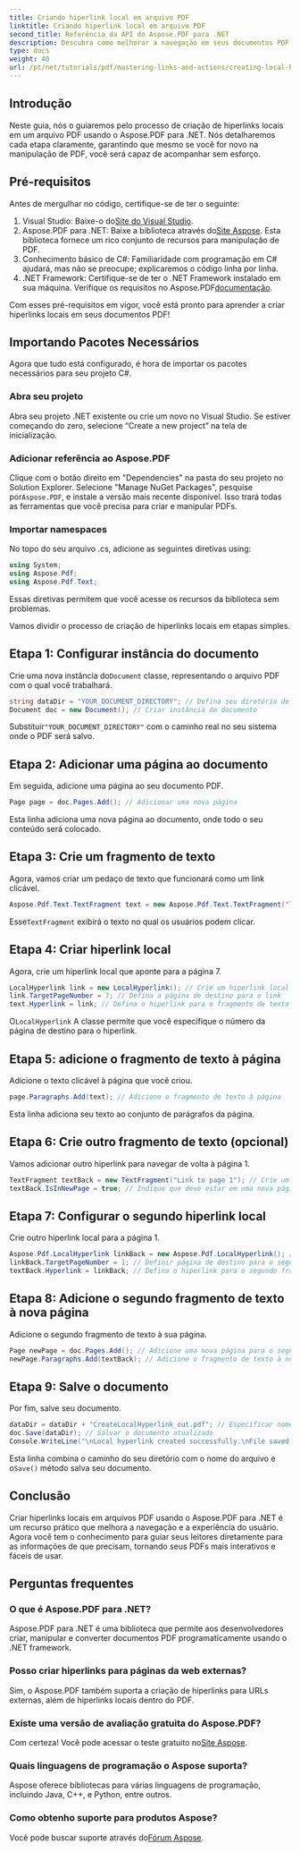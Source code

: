 ```yaml
---
title: Criando hiperlink local em arquivo PDF
linktitle: Criando hiperlink local em arquivo PDF
second_title: Referência da API do Aspose.PDF para .NET
description: Descubra como melhorar a navegação em seus documentos PDF criando hiperlinks locais usando o Aspose.PDF para .NET. Este tutorial passo a passo o guia por todo o processo.
type: docs
weight: 40
url: /pt/net/tutorials/pdf/mastering-links-and-actions/creating-local-hyperlink/
---
```

## Introdução

Neste guia, nós o guiaremos pelo processo de criação de hiperlinks locais em um arquivo PDF usando o Aspose.PDF para .NET. Nós detalharemos cada etapa claramente, garantindo que mesmo se você for novo na manipulação de PDF, você será capaz de acompanhar sem esforço.

## Pré-requisitos

Antes de mergulhar no código, certifique-se de ter o seguinte:

1.  Visual Studio: Baixe-o do[Site do Visual Studio](https://visualstudio.microsoft.com/).
2.  Aspose.PDF para .NET: Baixe a biblioteca através do[Site Aspose](https://releases.aspose.com/pdf/net/). Esta biblioteca fornece um rico conjunto de recursos para manipulação de PDF.
3. Conhecimento básico de C#: Familiaridade com programação em C# ajudará, mas não se preocupe; explicaremos o código linha por linha.
4. .NET Framework: Certifique-se de ter o .NET Framework instalado em sua máquina. Verifique os requisitos no Aspose.PDF[documentação](https://reference.aspose.com/pdf/net/).

Com esses pré-requisitos em vigor, você está pronto para aprender a criar hiperlinks locais em seus documentos PDF!

## Importando Pacotes Necessários

Agora que tudo está configurado, é hora de importar os pacotes necessários para seu projeto C#.

### Abra seu projeto

Abra seu projeto .NET existente ou crie um novo no Visual Studio. Se estiver começando do zero, selecione “Create a new project” na tela de inicialização.

### Adicionar referência ao Aspose.PDF

 Clique com o botão direito em "Dependencies" na pasta do seu projeto no Solution Explorer. Selecione "Manage NuGet Packages", pesquise por`Aspose.PDF`, e instale a versão mais recente disponível. Isso trará todas as ferramentas que você precisa para criar e manipular PDFs.

### Importar namespaces

No topo do seu arquivo .cs, adicione as seguintes diretivas using:

```csharp
using System;
using Aspose.Pdf;
using Aspose.Pdf.Text;
```

Essas diretivas permitem que você acesse os recursos da biblioteca sem problemas.

Vamos dividir o processo de criação de hiperlinks locais em etapas simples.

## Etapa 1: Configurar instância do documento

 Crie uma nova instância do`Document` classe, representando o arquivo PDF com o qual você trabalhará.

```csharp
string dataDir = "YOUR_DOCUMENT_DIRECTORY"; // Defina seu diretório de documentos
Document doc = new Document(); // Criar instância de documento
```

 Substituir`"YOUR_DOCUMENT_DIRECTORY"` com o caminho real no seu sistema onde o PDF será salvo.

## Etapa 2: Adicionar uma página ao documento

Em seguida, adicione uma página ao seu documento PDF.

```csharp
Page page = doc.Pages.Add(); // Adicionar uma nova página
```

Esta linha adiciona uma nova página ao documento, onde todo o seu conteúdo será colocado.

## Etapa 3: Crie um fragmento de texto

Agora, vamos criar um pedaço de texto que funcionará como um link clicável.

```csharp
Aspose.Pdf.Text.TextFragment text = new Aspose.Pdf.Text.TextFragment("link page number test to page 7"); // Crie um fragmento de texto
```

 Esse`TextFragment` exibirá o texto no qual os usuários podem clicar.

## Etapa 4: Criar hiperlink local

Agora, crie um hiperlink local que aponte para a página 7.

```csharp
LocalHyperlink link = new LocalHyperlink(); // Crie um hiperlink local
link.TargetPageNumber = 7; // Defina a página de destino para o link
text.Hyperlink = link; // Defina o hiperlink para o fragmento de texto
```

 O`LocalHyperlink` A classe permite que você especifique o número da página de destino para o hiperlink.

## Etapa 5: adicione o fragmento de texto à página

Adicione o texto clicável à página que você criou.

```csharp
page.Paragraphs.Add(text); // Adicione o fragmento de texto à página
```

Esta linha adiciona seu texto ao conjunto de parágrafos da página.

## Etapa 6: Crie outro fragmento de texto (opcional)

Vamos adicionar outro hiperlink para navegar de volta à página 1.

```csharp
TextFragment textBack = new TextFragment("Link to page 1"); // Crie um novo fragmento de texto
textBack.IsInNewPage = true; // Indique que deve estar em uma nova página
```

## Etapa 7: Configurar o segundo hiperlink local

Crie outro hiperlink local para a página 1.

```csharp
Aspose.Pdf.LocalHyperlink linkBack = new Aspose.Pdf.LocalHyperlink(); // Crie outro hiperlink local
linkBack.TargetPageNumber = 1; // Definir página de destino para o segundo hiperlink
textBack.Hyperlink = linkBack; // Defina o hiperlink para o segundo fragmento de texto
```

## Etapa 8: Adicione o segundo fragmento de texto à nova página

Adicione o segundo fragmento de texto à sua página.

```csharp
Page newPage = doc.Pages.Add(); // Adicione uma nova página para o segundo link
newPage.Paragraphs.Add(textBack); // Adicione o fragmento de texto à nova página
```

## Etapa 9: Salve o documento

Por fim, salve seu documento.

```csharp
dataDir = dataDir + "CreateLocalHyperlink_out.pdf"; // Especificar nome do arquivo de saída
doc.Save(dataDir); // Salvar o documento atualizado
Console.WriteLine("\nLocal hyperlink created successfully.\nFile saved at " + dataDir);
```

 Esta linha combina o caminho do seu diretório com o nome do arquivo e o`Save()` método salva seu documento.

## Conclusão

Criar hiperlinks locais em arquivos PDF usando o Aspose.PDF para .NET é um recurso prático que melhora a navegação e a experiência do usuário. Agora você tem o conhecimento para guiar seus leitores diretamente para as informações de que precisam, tornando seus PDFs mais interativos e fáceis de usar.

## Perguntas frequentes

### O que é Aspose.PDF para .NET?
Aspose.PDF para .NET é uma biblioteca que permite aos desenvolvedores criar, manipular e converter documentos PDF programaticamente usando o .NET framework.

### Posso criar hiperlinks para páginas da web externas?
Sim, o Aspose.PDF também suporta a criação de hiperlinks para URLs externas, além de hiperlinks locais dentro do PDF.

### Existe uma versão de avaliação gratuita do Aspose.PDF?
 Com certeza! Você pode acessar o teste gratuito no[Site Aspose](https://releases.aspose.com/).

### Quais linguagens de programação o Aspose suporta?
Aspose oferece bibliotecas para várias linguagens de programação, incluindo Java, C++, e Python, entre outros.

### Como obtenho suporte para produtos Aspose?
 Você pode buscar suporte através do[Fórum Aspose](https://forum.aspose.com/c/pdf/10).